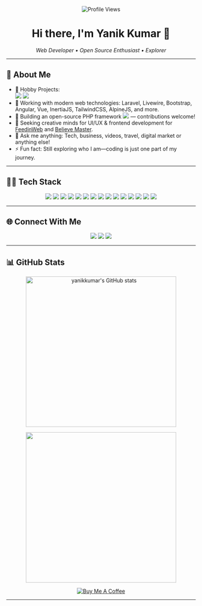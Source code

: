 <!-- Profile Banner & Stats -->
<p align="center">
  <img src="https://komarev.com/ghpvc/?username=yanikkumar&style=flat-square&color=blue" alt="Profile Views"/>
</p>

<h1 align="center">Hi there, I'm Yanik Kumar 👋</h1>
<p align="center">
  <em>Web Developer • Open Source Enthusiast • Explorer</em>
</p>

---

## 🚀 About Me

- 🔭 Hobby Projects:  
  <a href="https://feedinweb.com" target="_blank"><img src="https://img.shields.io/badge/-FeedinWeb-0DCAF0?style=flat-square&logo=https://feedinweb.com/img/FeedWebLogo.png"></a>
  <a href="https://believemaster.com" target="_blank"><img src="https://img.shields.io/badge/-BelieveMaster-FBBF24?style=flat-square&logo=https://believemaster.com/img/believemaster.png"></a>
- 🧠 Working with modern web technologies: Laravel, Livewire, Bootstrap, Angular, Vue, InertiaJS, TailwindCSS, AlpineJS, and more.
- 🌱 Building an open-source PHP framework <a href="https://sproutphp.github.io" target="_blank"><img src="https://img.shields.io/badge/-SproutPHP-4E9A06?style=flat-square"></a> — contributions welcome!
- 🤝 Seeking creative minds for UI/UX & frontend development for [FeedinWeb](https://feedinweb.com) and [Believe Master](https://believemaster.com).
- 💬 Ask me anything: Tech, business, videos, travel, digital market or anything else!
- ⚡ Fun fact: Still exploring who I am—coding is just one part of my journey.

---

## 🧑‍💻 Tech Stack

<p align="center">
  <img src="https://img.shields.io/badge/Laravel-FF2D20?style=for-the-badge&logo=laravel&logoColor=white"/>
  <img src="https://img.shields.io/badge/Livewire-EE5D99?style=for-the-badge&logo=livewire&logoColor=white"/>
  <img src="https://img.shields.io/badge/Bootstrap-563D7C?style=for-the-badge&logo=bootstrap&logoColor=white"/>
  <img src="https://img.shields.io/badge/Angular-DD0031?style=for-the-badge&logo=angular&logoColor=white"/>
  <img src="https://img.shields.io/badge/Vue.js-4FC08D?style=for-the-badge&logo=vue.js&logoColor=white"/>
  <img src="https://img.shields.io/badge/Inertia.js-3C366B?style=for-the-badge&logo=inertia&logoColor=white"/>
  <img src="https://img.shields.io/badge/TailwindCSS-38B2AC?style=for-the-badge&logo=tailwind-css&logoColor=white"/>
  <img src="https://img.shields.io/badge/Alpine.js-8BC0D0?style=for-the-badge&logo=alpine.js&logoColor=black"/>
  <img src="https://img.shields.io/badge/PHP-777BB4?style=for-the-badge&logo=php&logoColor=white"/>
  <img src="https://img.shields.io/badge/YII-D8582B?style=for-the-badge&logo=yii&logoColor=white"/>
  <img src="https://img.shields.io/badge/MySQL-4479A1?style=for-the-badge&logo=mysql&logoColor=white"/>
  <img src="https://img.shields.io/badge/HTMX-3d72d7?style=for-the-badge&logo=htmx&logoColor=white"/>
  <img src="https://img.shields.io/badge/JavaScript-F7DF1E?style=for-the-badge&logo=javascript&logoColor=black"/>
  <img src="https://img.shields.io/badge/HTML5-E34F26?style=for-the-badge&logo=html5&logoColor=white"/>
  <img src="https://img.shields.io/badge/CSS-1572B6?style=for-the-badge&logo=css&logoColor=white"/>
</p>

---

## 🌐 Connect With Me

<p align="center">
  <a href="https://linktr.ee/yanikkumar" target="_blank"><img src="https://img.shields.io/badge/-Linktree-39E09B?style=for-the-badge&logo=linktree&logoColor=white"></a>
  <a href="https://ytube.io/3Ekw" target="_blank"><img src="https://img.shields.io/badge/-YouTube-FF0000?style=for-the-badge&logo=youtube&logoColor=white"></a>
  <a href="mailto:believemasters@gmail.com" target="_blank"><img src="https://img.shields.io/badge/-Email-1572B6?style=for-the-badge&logo=gmail&logoColor=white"></a>
</p>

---

## 📊 GitHub Stats

<p align="center">
  <img src="https://github-readme-stats.vercel.app/api?username=yanikkumar&show_icons=true&theme=radical" alt="yanikkumar's GitHub stats" width="400px"/>
</p>
<p align="center">
  <img src="https://github-readme-streak-stats.herokuapp.com/?user=yanikkumar&theme=radical" width="400px"/>
</p>
<p align="center">
  <a href="https://www.buymeacoffee.com/yanikkumar" target="_blank">
    <img src="https://img.shields.io/badge/Buy_Me_A_Coffee-yellow?style=for-the-badge&logo=buy-me-a-coffee&logoColor=black" alt="Buy Me A Coffee">
  </a>
</p>

---

<!--
**yanikkumar/yanikkumar** is a ✨ _special_ ✨ repository because its `README.md` (this file) appears on your GitHub profile.

Feel free to ask me anything or collaborate!
-->
